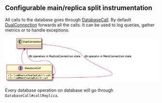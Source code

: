 ## Configurable main/replica split instrumentation

All calls to the database goes through [DatabaseCall](../src/main/java/com/atlassian/db/replica/spi/DatabaseCall.java).
By default [DualConnection](../src/main/java/com/atlassian/db/replica/api/DualConnection.java) forwards all the calls.
It can be used to log queries, gather metrics or to handle exceptions.

![Split](split-instrumentation.png "SplitInstrumentation")

Every database operation on database will go through `DatabaseCall#callReplica`.
